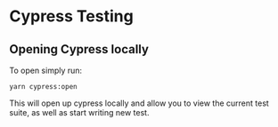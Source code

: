 # Cypress Testing

## Opening Cypress locally

To open simply run:

`yarn cypress:open`

This will open up cypress locally and
allow you to view the current test suite, as well as start writing new test. 
